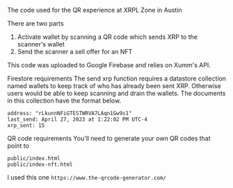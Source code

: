 The code used for the QR experience at XRPL Zone in Austin

There are two parts
1. Activate wallet by scanning a QR code which sends XRP to the scanner's wallet
2. Send the scanner a sell offer for an NFT

This code was uploaded to Google Firebase and relies on Xumm's API.

Firestore requirements
The send xrp function requires a datastore collection named wallets to keep track of who has already been sent XRP. Otherwise users would be able to keep scanning and drain the wallets. The documents in this collection have the format below.

```
address: "rLkunnNFiGTESTWRVA7LAqn1Gw9s1"
last_send: April 27, 2023 at 1:22:02 PM UTC-4
xrp_sent: 15
```

QR code requirements
You'll need to generate your own QR codes that point to
```
public/index.html
public/index-nft.html
```

I used this one `https://www.the-qrcode-generator.com/`
